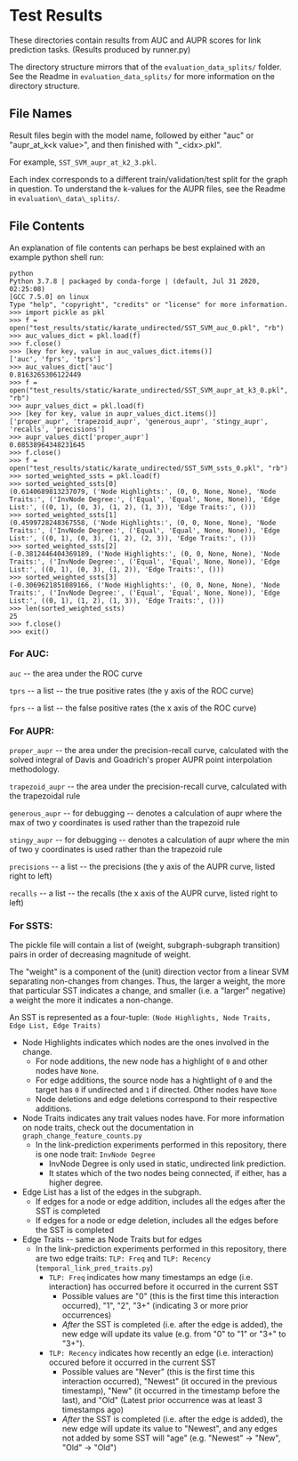 # Test Results

These directories contain results from AUC and AUPR scores for link prediction tasks. (Results produced by runner.py)

The directory structure mirrors that of the `evaluation_data_splits/` folder. See the Readme in `evaluation_data_splits/` for more information on the directory structure.

## File Names

Result files begin with the model name, followed by either "auc" or "aupr\_at\_k\<k value\>", and then finished with "\_\<idx\>.pkl".

For example, `SST_SVM_aupr_at_k2_3.pkl`.

Each index corresponds to a different train/validation/test split for the graph in question. To understand the k-values for the AUPR files, see the Readme in `evaluation\_data\_splits/`.

## File Contents

An explanation of file contents can perhaps be best explained with an example python shell run:

```
python
Python 3.7.8 | packaged by conda-forge | (default, Jul 31 2020, 02:25:08)
[GCC 7.5.0] on linux
Type "help", "copyright", "credits" or "license" for more information.
>>> import pickle as pkl
>>> f = open("test_results/static/karate_undirected/SST_SVM_auc_0.pkl", "rb")
>>> auc_values_dict = pkl.load(f)
>>> f.close()
>>> [key for key, value in auc_values_dict.items()]
['auc', 'fprs', 'tprs']
>>> auc_values_dict['auc']
0.8163265306122449
>>> f = open("test_results/static/karate_undirected/SST_SVM_aupr_at_k3_0.pkl", "rb")
>>> aupr_values_dict = pkl.load(f)
>>> [key for key, value in aupr_values_dict.items()]
['proper_aupr', 'trapezoid_aupr', 'generous_aupr', 'stingy_aupr', 'recalls', 'precisions']
>>> aupr_values_dict['proper_aupr']
0.08538964348231645
>>> f.close()
>>> f = open("test_results/static/karate_undirected/SST_SVM_ssts_0.pkl", "rb")
>>> sorted_weighted_ssts = pkl.load(f)
>>> sorted_weighted_ssts[0]
(0.6140689813237079, ('Node Highlights:', (0, 0, None, None), 'Node Traits:', ('InvNode Degree:', ('Equal', 'Equal', None, None)), 'Edge List:', ((0, 1), (0, 3), (1, 2), (1, 3)), 'Edge Traits:', ()))
>>> sorted_weighted_ssts[1]
(0.4599728248367558, ('Node Highlights:', (0, 0, None, None), 'Node Traits:', ('InvNode Degree:', ('Equal', 'Equal', None, None)), 'Edge List:', ((0, 1), (0, 3), (1, 2), (2, 3)), 'Edge Traits:', ()))
>>> sorted_weighted_ssts[2]
(-0.3812446404369189, ('Node Highlights:', (0, 0, None, None), 'Node Traits:', ('InvNode Degree:', ('Equal', 'Equal', None, None)), 'Edge List:', ((0, 1), (0, 3), (1, 2)), 'Edge Traits:', ()))
>>> sorted_weighted_ssts[3]
(-0.3069621851089166, ('Node Highlights:', (0, 0, None, None), 'Node Traits:', ('InvNode Degree:', ('Equal', 'Equal', None, None)), 'Edge List:', ((0, 1), (1, 2), (1, 3)), 'Edge Traits:', ()))
>>> len(sorted_weighted_ssts)
25
>>> f.close()
>>> exit()
```

### For AUC:

`auc` -- the area under the ROC curve

`tprs` -- a list -- the true positive rates (the y axis of the ROC curve)

`fprs` -- a list -- the false positive rates (the x axis of the ROC curve)

### For AUPR:

`proper_aupr` -- the area under the precision-recall curve, calculated with the solved integral of Davis and Goadrich's proper AUPR point interpolation methodology.

`trapezoid_aupr` -- the area under the precision-recall curve, calculated with the trapezoidal rule

`generous_aupr` -- for debugging -- denotes a calculation of aupr where the max of two y coordinates is used rather than the trapezoid rule

`stingy_aupr` -- for debugging -- denotes a calculation of aupr where the min of two y coordinates is used rather than the trapezoid rule

`precisions` -- a list -- the precisions (the y axis of the AUPR curve, listed right to left)

`recalls` -- a list -- the recalls (the x axis of the AUPR curve, listed right to left)

### For SSTS:

The pickle file will contain a list of (weight, subgraph-subgraph transition) pairs in order of decreasing magnitude of weight.

The "weight" is a component of the (unit) direction vector from a linear SVM separating non-changes from changes. Thus, the larger a weight, the more that particular SST indicates a change, and smaller (i.e. a "larger" negative) a weight the more it indicates a non-change.

An SST is represented as a four-tuple: `(Node Highlights, Node Traits, Edge List, Edge Traits)`

 - Node Highlights indicates which nodes are the ones involved in the change.
    - For node additions, the new node has a highlight of `0` and other nodes have `None`.
    - For edge additions, the source node has a hightlight of `0` and the target has `0` if undirected and `1` if directed. Other nodes have `None`
    - Node deletions and edge deletions correspond to their respective additions.
- Node Traits indicates any trait values nodes have. For more information on node traits, check out the documentation in `graph_change_feature_counts.py`
    - In the link-prediction experiments performed in this repository, there is one node trait: `InvNode Degree`
        - InvNode Degree is only used in static, undirected link prediction.
        - It states which of the two nodes being connected, if either, has a higher degree.
- Edge List has a list of the edges in the subgraph.
    - If edges for a node or edge addition, includes all the edges after the SST is completed
    - If edges for a node or edge deletion, includes all the edges before the SST is completed
- Edge Traits -- same as Node Traits but for edges
    - In the link-prediction experiments performed in this repository, there are two edge traits: `TLP: Freq` and `TLP: Recency` (`temporal_link_pred_traits.py`)
        - `TLP: Freq` indicates how many timestamps an edge (i.e. interaction) has occurred before it occurred in the current SST
            - Possible values are "0" (this is the first time this interaction occurred), "1", "2", "3+" (indicating 3 or more prior occurrences)
            - *After* the SST is completed (i.e. after the edge is added), the new edge will update its value (e.g. from "0" to "1" or "3+" to "3+").
        - `TLP: Recency` indicates how recently an edge (i.e. interaction) occured before it occurred in the current SST
            - Possible values are "Never" (this is the first time this interaction occurred), "Newest" (it occured in the previous timestamp), "New" (it occurred in the timestamp before the last), and "Old" (Latest prior occurrence was at least 3 timestamps ago)
            - *After* the SST is completed (i.e. after the edge is added), the new edge will update its value to "Newest", and any edges not added by some SST will "age" (e.g. "Newest" -> "New", "Old" -> "Old")
